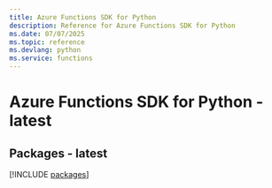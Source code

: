 ```yaml
---
title: Azure Functions SDK for Python
description: Reference for Azure Functions SDK for Python
ms.date: 07/07/2025
ms.topic: reference
ms.devlang: python
ms.service: functions
---
```

# Azure Functions SDK for Python - latest
## Packages - latest
[!INCLUDE [packages](functions-index.md)]
